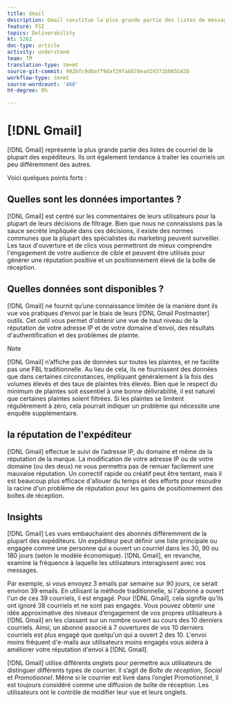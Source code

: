 ```yaml
---
title: Gmail
description: Gmail constitue la plus grande partie des listes de messagerie de la plupart des expéditeurs. Ils ont également tendance à traiter les courriels un peu différemment des autres.
feature: FSI
topics: Deliverability
kt: 5262
doc-type: article
activity: understand
team: TM
translation-type: tm+mt
source-git-commit: 992bfc9d0aff9daf29fa6878ead19372b065b436
workflow-type: tm+mt
source-wordcount: '460'
ht-degree: 0%

---
```



# [!DNL Gmail]

[!DNL Gmail] représente la plus grande partie des listes de courriel de la plupart des expéditeurs. Ils ont également tendance à traiter les courriels un peu différemment des autres.

Voici quelques points forts :

## Quelles sont les données importantes ?

[!DNL Gmail] est centré sur les commentaires de leurs utilisateurs pour la plupart de leurs décisions de filtrage. Bien que nous ne connaissions pas la sauce secrète impliquée dans ces décisions, il existe des normes communes que la plupart des spécialistes du marketing peuvent surveiller. Les taux d&#39;ouverture et de clics vous permettront de mieux comprendre l&#39;engagement de votre audience de cible et peuvent être utilisés pour générer une réputation positive et un positionnement élevé de la boîte de réception.

## Quelles données sont disponibles ?

[!DNL Gmail] ne fournit qu’une connaissance limitée de la manière dont ils vue vos pratiques d’envoi par le biais de leurs  [!DNL Gmail Postmaster] outils. Cet outil vous permet d&#39;obtenir une vue de haut niveau de la réputation de votre adresse IP et de votre domaine d&#39;envoi, des résultats d&#39;authentification et des problèmes de plainte.

>[!NOTE]
>
>[!DNL Gmail] n’affiche pas de données sur toutes les plaintes, et ne facilite pas une FBL traditionnelle. Au lieu de cela, ils ne fournissent des données que dans certaines circonstances, impliquant généralement à la fois des volumes élevés et des taux de plaintes très élevés. Bien que le respect du minimum de plaintes soit essentiel à une bonne délivrabilité, il est naturel que certaines plaintes soient filtrées. Si les plaintes se limitent régulièrement à zéro, cela pourrait indiquer un problème qui nécessite une enquête supplémentaire.

## la réputation de l&#39;expéditeur

[!DNL Gmail] effectue le suivi de l’adresse IP, du domaine et même de la réputation de la marque. La modification de votre adresse IP ou de votre domaine (ou des deux) ne vous permettra pas de remuer facilement une mauvaise réputation. Un correctif rapide ou créatif peut être tentant, mais il est beaucoup plus efficace d&#39;allouer du temps et des efforts pour résoudre la racine d&#39;un problème de réputation pour les gains de positionnement des boîtes de réception.

## Insights

[!DNL Gmail] Les vues embauchaient des abonnés différemment de la plupart des expéditeurs. Un expéditeur peut définir une liste principale ou engagée comme une personne qui a ouvert un courriel dans les 30, 90 ou 180 jours (selon le modèle économique). [!DNL Gmail], en revanche, examine la fréquence à laquelle les utilisateurs interagissent avec vos messages.

Par exemple, si vous envoyez 3 emails par semaine sur 90 jours, ce serait environ 39 emails. En utilisant la méthode traditionnelle, si l&#39;abonné a ouvert l&#39;un de ces 39 courriels, il est engagé. Pour [!DNL Gmail], cela signifie qu’ils ont ignoré 38 courriels et ne sont pas engagés. Vous pouvez obtenir une idée approximative des niveaux d’engagement de vos propres utilisateurs à [!DNL Gmail] en les classant sur un nombre ouvert au cours des 10 derniers courriels. Ainsi, un abonné associé à 7 ouvertures de vos 10 derniers courriels est plus engagé que quelqu&#39;un qui a ouvert 2 des 10. L&#39;envoi moins fréquent d&#39;e-mails aux utilisateurs moins engagés vous aidera à améliorer votre réputation d&#39;envoi à [!DNL Gmail].

[!DNL Gmail] utilise différents onglets pour permettre aux utilisateurs de distinguer différents types de courrier. Il s’agit de *Boîte de réception*, *Social* et *Promotionnel*. Même si le courrier est livré dans l’onglet Promotionnel, il est toujours considéré comme une diffusion de boîte de réception. Les utilisateurs ont le contrôle de modifier leur vue et leurs onglets.
